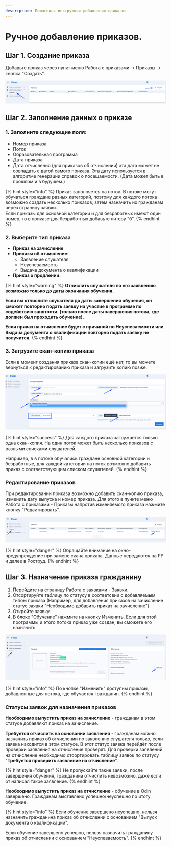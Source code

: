 ```yaml
---
description: Пошаговая инструкция добавления приказов
---
```


# Ручное добавление приказов.

## Шаг 1. Создание приказа

Добавьте приказ через пункт меню Работа с приказами -> Приказы -> кнопка "Создать".

![](<../.gitbook/assets/image (22).png>)

## Шаг 2. Заполнение данных о приказе&#x20;

### 1. Заполните следующие поля:

* Номер приказа
* Поток
* Образовательная программа
* Дата приказа
* Дата отчисления (для приказов об отчислении)  эта дата может не совпадать с датой самого приказа. Эта дату используется в алгоритме генерации справок о посещаемости. (Дата может быть в прошлом и в будущем.)

{% hint style="info" %}
Приказ заполняется на поток. В потоке могут обучаться граждане разных категорий, поэтому для каждого потока возможно создать несколько приказов, затем назначить их гражданам через страницу заявки.\
Если приказы для основной категории и для безработных имеют один номер, то в приказе для безработных добавьте литеру "б".
{% endhint %}

### &#x20;2. Выберите тип приказа

* **Приказ на зачисление**
* **Приказы об отчисление**:
  * Заявление слушателя&#x20;
  * Неуспеваемость
  * Выдача документа о квалификации
* **Приказ о продлении.**

{% hint style="warning" %}
**Отчислить слушателя по его заявлению возможно только до даты окончания обучения.**

**Если вы отчислите слушателя до даты завершения обучения, он сможет повторно подать заявку на участие в программе по содействию занятости. (только после даты завершения потока, где должен был проходить обучение).**

**Если приказ на отчисление  будет  с причиной по Неуспеваемости или Выдача документа о квалификации повторно подать заявку не получится.**
{% endhint %}

### 3. Загрузите скан-копию приказа&#x20;

Если в момент создания приказа скан-копии  ещё нет, то вы можете вернуться к редактированию приказа и загрузить копию позже.

![](<../.gitbook/assets/image (83).png>)

{% hint style="success" %}
Для каждого приказа загружается только одна скан-копия. На один поток может быть несколько приказов с разными списками слушателей.

Например, в в потоке обучались граждане основной категории и безработные, для каждой категории на поток возможно добавить приказ с соответствующим списком  слушателей.&#x20;
{% endhint %}

### Редактирование приказов

При редактировании приказа возможно добавить скан-копию приказа, изменить дату выпуска и номер приказа. Для этого в пункте меню Работа с приказами - Приказы напротив  изменяемого приказа нажмите кнопку "Редактировать".

![](<../.gitbook/assets/image (84).png>)

{% hint style="danger" %}
Обращайте внимание на окно-предупреждение при замене скана приказа. Данные передаются на PP  и далее в Роструд.&#x20;
{% endhint %}

## Шаг 3. Назначение приказа гражданину

1. Перейдите на страницу  Работа с заявками - Заявки.
2. Отсортируйте таблицу по статусу в соответсвии с добавляемым типом приказа (Например, для добавления приказов на зачисление  статус заявки "Необходимо добавить приказ на зачисление").
3. Откройте заявку.
4. В блоке "Обучение"  нажмите на кнопку Изменить. Если для этой программы и этого потока приказ уже создан, вы сможете его назначить.

![](<../.gitbook/assets/image (95).png>)

{% hint style="info" %}
По кнопке "Изменить"  доступны приказы, добавленные для потока, где обучается гражданин.
{% endhint %}

### Статусы заявок для назначения приказов

**Необходимо выпустить приказ на зачисление** - гражданам в этом статусе добавляют приказ на зачисление.

**Требуется отчислить на основании заявления** - гражданам можно назначить приказ об отчислении по заявлению слушателя только, если заявка находится в этом статусе. В этот статус заявка перейдёт после проверки заявления на отчисление проверят. Для проверки заявлений на отчисление необходимо отсортировать таблицу заявок по статусу "**Требуется проверить заявление на отчисление**". &#x20;

{% hint style="danger" %}
Не пропускайте такие заявки, после завершения обучения, гражданина отчислить невозможно, даже если от написал такое заявление.
{% endhint %}

**Необходимо выпустить приказ на отчисление** - обучение в Odin завершено. Гражданам выставлено успешно/неуспешно по итогу обучение.&#x20;

{% hint style="info" %}
Если обучение завершено неуспешно,  нельзя назначить гражданина приказ об отчислении с основанием "Выпуск документа о квалификации".

Если обучение завершено успешно, нельзя назначить гражданину приказ об отчислении с основанием "Неуспеваемость".
{% endhint %}

